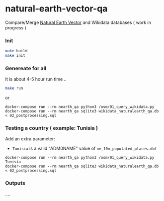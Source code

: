 # natural-earth-vector-qa
Compare/Merge  [Natural Earth Vector](https://github.com/nvkelso/natural-earth-vector)  and  Wikidata databases  ( work in progress )


### Init

```bash
make build
make init
```


### Genereate for all 

It is about 4-5 hour run time ..

```bash
make run
```

or  

```
docker-compose run --rm nearth_qa python3 /osm/01_query_wikidata.py
docker-compose run --rm nearth_qa sqlite3 wikidata_naturalearth_qa.db < 02_postprocessing.sql 
```


### Testing a country ( example: Tunisia )


Add an extra parameter:
*  `Tunisia` is a valid "ADM0NAME" value of `ne_10m_populated_places.dbf`

```
docker-compose run --rm nearth_qa python3 /osm/01_query_wikidata.py Tunisia
docker-compose run --rm nearth_qa sqlite3 wikidata_naturalearth_qa.db < 02_postprocessing.sql 
```

### Outputs 

....

